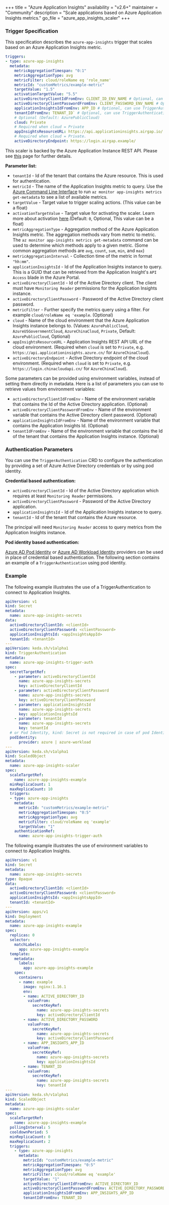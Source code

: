 +++
title = "Azure Application Insights"
availability = "v2.6+"
maintainer = "Community"
description = "Scale applications based on Azure Application Insights metrics."
go_file = "azure_app_insights_scaler"
+++

### Trigger Specification

This specification describes the `azure-app-insights` trigger that scales based on an Azure Application Insights metric.

```yaml
triggers:
- type: azure-app-insights
  metadata:
    metricAggregationTimespan: "0:1"
    metricAggregationType: avg
    metricFilter: cloud/roleName eq 'role_name'
    metricId: "customMetrics/example-metric"
    targetValue: "1.5"
    activationTargetValue: "5.5"
    activeDirectoryClientIdFromEnv: CLIENT_ID_ENV_NAME # Optional, can use TriggerAuthentication as well
    activeDirectoryClientPasswordFromEnv: CLIENT_PASSWORD_ENV_NAME # Optional, can use TriggerAuthentication as well
    applicationInsightsIdFromEnv: APP_ID # Optional, can use TriggerAuthentication as well
    tenantIdFromEnv: TENANT_ID` # Optional, can use TriggerAuthentication as well
    # Optional (Default: AzurePublicCloud)
    cloud: Private
    # Required when cloud = Private
    appInsightsResourceURL: https://api.applicationinsights.airgap.io/
    # Required when cloud = Private.
    activeDirectoryEndpoint: https://login.airgap.example/
```

This scaler is backed by the Azure Application Instance REST API. Please see [this](https://docs.microsoft.com/en-us/rest/api/application-insights/metrics/get) page
for further details.

**Parameter list:**

- `tenantId` - Id of the tenant that contains the Azure resource. This is used for authentication.
- `metricId` - The name of the Application Insights metric to query. Use the [Azure Command Line Interface](https://docs.microsoft.com/en-us/cli/azure/install-azure-cli) to run `az monitor app-insights metrics get-metadata` to see a list of available metrics.
- `targetValue` - Target value to trigger scaling actions. (This value can be a float)
- `activationTargetValue` - Target value for activating the scaler. Learn more about activation [here](./../concepts/scaling-deployments.md#activating-and-scaling-thresholds).(Default: `0`, Optional, This value can be a float)
- `metricAggregationType` - Aggregation method of the Azure Application Insights metric. The aggregation methods vary from metric to metric. The `az monitor app-insights metrics get-metadata` command can be used to determine which methods apply to a given metric. (Some common aggregation methods are `avg`, `count`, `sum`, `min`, and `max`)
- `metricAggregationInterval` - Collection time of the metric in format `"hh:mm"`.
- `applicationInsightsId` - Id of the Application Insights instance to query. This is a GUID that can be retrieved from the Application Insight's `API Access` blade in the Azure Portal.
- `activeDirectoryClientId` - Id of the Active Directory client. The client must have `Monitoring Reader` permissions for the Application Insights instance.
- `activeDirectoryClientPassword` - Password of the Active Directory client password.
- `metricFilter` - Further specify the metrics query using a filter. For example `cloud/roleName eq 'example`. (Optional)
- `cloud` - Name of the cloud environment that the Azure Application Insights instance belongs to. (Values: `AzurePublicCloud`, `AzureUSGovernmentCloud`, `AzureChinaCloud`, `Private`, Default: `AzurePublicCloud`, Optional)
- `appInsightsResourceURL` - Application Insights REST API URL of the cloud environment. (Required when `cloud` is set to `Private`, e.g. `https://api.applicationinsights.azure.cn/` for `AzureChinaCloud`).
- `activeDirectoryEndpoint` - Active Directory endpoint of the cloud environment. (Required when `cloud` is set to `Private`, e.g. `https://login.chinacloudapi.cn/` for `AzureChinaCloud`).

Some parameters can be provided using environment variables, instead of setting them directly in metadata. Here is a list of parameters you can use to retrieve values from environment variables:

- `activeDirectoryClientIdFromEnv` - Name of the environment variable that contains the Id of the Active Directory application. (Optional)
- `activeDirectoryClientPasswordFromEnv` - Name of the environment variable that contains the Active Directory client password. (Optional)
- `applicationInsightsIdFromEnv` - Name of the environment variable that contains the Application Insights Id. (Optional)
- `tenantIdFromEnv` - Name of the environment variable that contains the Id of the tenant that contains the Application Insights instance. (Optional)

### Authentication Parameters

You can use the `TriggerAuthentication` CRD to configure the authentication by providing a set of Azure Active Directory credentials or by using pod identity.

**Credential based authentication:**

- `activeDirectoryClientId` - Id of the Active Directory application which requires at least `Monitoring Reader` permissions.
- `activeDirectoryClientPassword` - Password of the Active Directory application.
- `applicationInsightsId` - Id of the Application Insights instance to query.
- `tenantId` - Id of the tenant that contains the Azure resource.

The principal will need `Monitoring Reader` access to query metrics from the Application Insights instance.

**Pod identity based authentication:**

[Azure AD Pod Identity](https://docs.microsoft.com/en-us/azure/aks/use-azure-ad-pod-identity) or [Azure AD Workload Identity](https://azure.github.io/azure-workload-identity/docs/) providers can be used in place of credential based authentication. The following section contains an example of a `TriggerAuthentication` using pod identity.

### Example

The following example illustrates the use of a TriggerAuthentication to connect to Application Insights.
```yaml
apiVersion: v1
kind: Secret
metadata:
  name: azure-app-insights-secrets
data:
  activeDirectoryClientId: <clientId>
  activeDirectoryClientPassword: <clientPassword>
  applicationInsightsId: <appInsightsAppId>
  tenantId: <tenantId>
---
apiVersion: keda.sh/v1alpha1
kind: TriggerAuthentication
metadata:
  name: azure-app-insights-trigger-auth
spec:
  secretTargetRef:
    - parameter: activeDirectoryClientId
      name: azure-app-insights-secrets
      key: activeDirectoryClientId
    - parameter: activeDirectoryClientPassword
      name: azure-app-insights-secrets
      key: activeDirectoryClientPassword
    - parameter: applicationInsightsId
      name: azure-app-insights-secrets
      key: applicationInsightsId
    - parameter: tenantId
      name: azure-app-insights-secrets
      key: tenantId
  # or Pod Identity, kind: Secret is not required in case of pod Identity
  podIdentity:
      provider: azure | azure-workload
---
apiVersion: keda.sh/v1alpha1
kind: ScaledObject
metadata:
  name: azure-app-insights-scaler
spec:
  scaleTargetRef:
    name: azure-app-insights-example
  minReplicaCount: 1
  maxReplicaCount: 10
  triggers:
  - type: azure-app-insights
    metadata:
      metricId: "customMetrics/example-metric"
      metricAggregationTimespan: "0:5"
      metricAggregationType: avg
      metricFilter: cloud/roleName eq 'example'
      targetValue: "1"
    authenticationRef:
      name: azure-app-insights-trigger-auth
```

The following example illustrates the use of environment variables to connect to Application Insights.
```yaml
apiVersion: v1
kind: Secret
metadata:
  name: azure-app-insights-secrets
type: Opaque
data:
  activeDirectoryClientId: <clientId>
  activeDirectoryClientPassword: <clientPassword>
  applicationInsightsId: <appInsightsAppId>
  tenantId: <tenantId>
---
apiVersion: apps/v1
kind: Deployment
metadata:
  name: azure-app-insights-example
spec:
  replicas: 0
  selector:
    matchLabels:
      app: azure-app-insights-example
  template:
    metadata:
      labels:
        app: azure-app-insights-example
    spec:
      containers:
      - name: example
        image: nginx:1.16.1
        env:
        - name: ACTIVE_DIRECTORY_ID
          valueFrom:
            secretKeyRef:
              name: azure-app-insights-secrets
              key: activeDirectoryClientId
        - name: ACTIVE_DIRECTORY_PASSWORD
          valueFrom:
            secretKeyRef:
              name: azure-app-insights-secrets
              key: activeDirectoryClientPassword
        - name: APP_INSIGHTS_APP_ID
          valueFrom:
            secretKeyRef:
              name: azure-app-insights-secrets
              key: applicationInsightsId
        - name: TENANT_ID
          valueFrom:
            secretKeyRef:
              name: azure-app-insights-secrets
              key: tenantId
---
apiVersion: keda.sh/v1alpha1
kind: ScaledObject
metadata:
  name: azure-app-insights-scaler
spec:
  scaleTargetRef:
    name: azure-app-insights-example
  pollingInterval: 5
  cooldownPeriod: 5
  minReplicaCount: 0
  maxReplicaCount: 2
  triggers:
    - type: azure-app-insights
      metadata:
        metricId: "customMetrics/example-metric"
        metricAggregationTimespan: "0:5"
        metricAggregationType: avg
        metricFilter: cloud/roleName eq 'example'
        targetValue: "1"
        activeDirectoryClientIdFromEnv: ACTIVE_DIRECTORY_ID
        activeDirectoryClientPasswordFromEnv: ACTIVE_DIRECTORY_PASSWORD
        applicationInsightsIdFromEnv: APP_INSIGHTS_APP_ID
        tenantIdFromEnv: TENANT_ID
```
